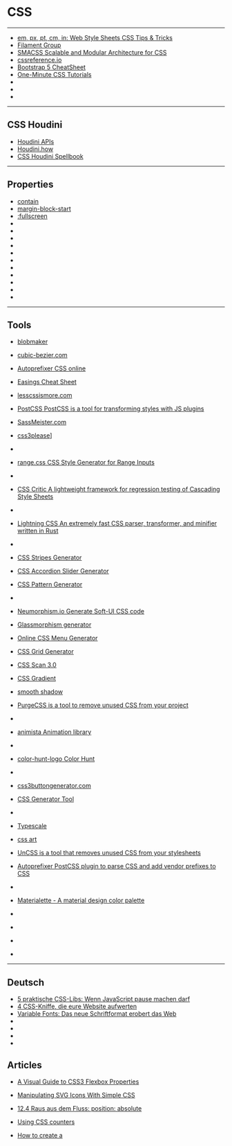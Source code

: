# CSS

---

- [em, px, pt, cm, in: Web Style Sheets CSS Tips & Tricks](https://www.w3.org/Style/Examples/007/units.de.html)
- [Filament Group](https://github.com/filamentgroup)
- [SMACSS Scalable and Modular Architecture for CSS](http://smacss.com/)
- [cssreference.io](https://cssreference.io/)
- [Bootstrap 5 CheatSheet](https://bootstrap-cheatsheet.themeselection.com/)
- [One-Minute CSS Tutorials](https://codyhouse.co/nuggets)
- []()
- []()
- []()

---

## CSS Houdini
- [Houdini APIs](https://developer.mozilla.org/en-US/docs/Web/API/Houdini_APIs)
- [Houdini.how](https://houdini.how/)
- [CSS Houdini Spellbook](https://houdini.glitch.me/)

---

## Properties
- [contain](https://developer.mozilla.org/en-US/docs/Web/CSS/contain)
- [margin-block-start](https://developer.mozilla.org/en-US/docs/Web/CSS/margin-block-start)
- [:fullscreen](https://developer.mozilla.org/en-US/docs/Web/CSS/:fullscreen?retiredLocale=de)
- []()
- []()
- []()
- []()
- []()
- []()
- []()
- []()
- []()
- []()
- []()


---

## Tools
- [blobmaker](https://www.blobmaker.app/)
- [cubic-bezier.com](cubic-bezier.com)
- [Autoprefixer CSS online](https://autoprefixer.github.io/)
- [Easings Cheat Sheet](https://easings.net/)
- [lesscssismore.com](http://lesscssismore.com)
- [PostCSS PostCSS is a tool for transforming styles with JS plugins](https://github.com/postcss/postcss)
- [SassMeister.com](https://www.sassmeister.com/)
- [css3please](https://css3please.com/)]
- []()
- [range.css CSS Style Generator for Range Inputs](http://danielstern.ca/range.css/#/)
- []()
- [CSS Critic A lightweight framework for regression testing of Cascading Style Sheets](http://cburgmer.github.io/csscritic/)
- []()
- [Lightning CSS An extremely fast CSS parser, transformer, and minifier written in Rust](https://github.com/parcel-bundler/lightningcss)
- []()
- [CSS Stripes Generator](https://stripesgenerator.com/)
- [CSS Accordion Slider Generator](https://accordionslider.com/)
- [CSS Pattern Generator](http://www.patternify.com/)
- []()
- [Neumorphism.io Generate Soft-UI CSS code](https://neumorphism.io/#e0e0e0)
- [Glassmorphism generator](https://hype4.academy/tools/glassmorphism-generator)

- [Online CSS Menu Generator](http://www.menucool.com/css-menu)
- [ CSS Grid Generator ](https://cssgrid-generator.netlify.app/)
- [ CSS Scan 3.0](https://getcssscan.com/)
- [CSS Gradient](https://cssgradient.io/)
- [smooth shadow](https://shadows.brumm.af/)
- [PurgeCSS is a tool to remove unused CSS from your project](https://github.com/FullHuman/purgecss)
- []()
- [animista Animation library](https://animista.net/)
- []()
- [color-hunt-logo Color Hunt](https://colorhunt.co/)
- []()
- [css3buttongenerator.com](https://css3buttongenerator.com/)
- [ CSS Generator Tool](https://cssgenerator.org/)
- []()
- [Typescale](https://typescale.com/)
- [css art](https://css-art.angelika.me/triangles2/)
- [UnCSS is a tool that removes unused CSS from your stylesheets](https://github.com/uncss/uncss)
- [Autoprefixer PostCSS plugin to parse CSS and add vendor prefixes to CSS](https://github.com/postcss/autoprefixer)
- []()
- [Materialette - A material design color palette ](https://github.com/mike-schultz/materialette)
- []()
- []()
- []()
- []()

---

## Deutsch
- [ 5 praktische CSS-Libs: Wenn JavaScript pause machen darf ](https://t3n.de/news/5-praktische-css-libs-712287/)
- [4 CSS-Kniffe, die eure Website aufwerten](https://t3n.de/news/4-css-kniffe-website-aufwerten-1377439/)
- [Variable Fonts: Das neue Schriftformat erobert das Web ](https://t3n.de/magazin/variable-fonts-neue-schriftformat-erobert-web-247165/)
- []()
- []()
- []()
- []()


## Articles
- [A Visual Guide to CSS3 Flexbox Properties](https://www.digitalocean.com/community/tutorials/a-visual-guide-to-css3-flexbox-properties)
- [Manipulating SVG Icons With Simple CSS](https://webdesign.tutsplus.com/manipulating-svg-icons-with-simple-css--webdesign-15694a)
- [ 12.4 Raus aus dem Fluss: position: absolute](https://little-boxes.de/lb1/12.4-raus-aus-dem-fluss-position-absolute.html)
- [Using CSS counters](https://developer.mozilla.org/en-US/docs/Web/CSS/CSS_counter_styles/Using_CSS_counters)

- [How to create a <style> tag with Javascript?](https://stackoverflow.com/questions/524696/how-to-create-a-style-tag-with-javascript/524798#524798)
- [ Fixed Header Footer Table ](http://s7u.blogspot.com/2010/08/fixed-header-footer-table.html)
- [Styling And Animating SVGs With CSS](https://www.smashingmagazine.com/2014/11/styling-and-animating-svgs-with-css/)
- [How to dynamically create CSS class in JavaScript and apply?](https://stackoverflow.com/questions/1720320/how-to-dynamically-create-css-class-in-javascript-and-apply)
- [CSS: Absolutely positioning things relatively](https://www.canva.dev/blog/engineering/css-absolutely-positioning-things-relatively/)
- [A Hotter Pink: CSS Gets an ‘Explosion’ of New Colors ](https://thenewstack.io/a-hotter-pink-css-devs-get-an-explosion-of-new-colors/)
- [How to Center an Absolute Positioned Element Vertically and Horizontally with CSS](https://www.freecodecamp.org/news/how-to-center-an-absolute-positioned-element/)
- [When CSS Blocks](https://timkadlec.com/remembers/2020-02-13-when-css-blocks/)
- [Tachyons — the CSS Framework you never knew you needed!](https://blog.prototypr.io/tachyons-the-css-framework-you-never-knew-you-needed-8361955a16f1)
- [CSS ::before and ::after for custom animations and transitions](https://blog.logrocket.com/css-before-after-custom-animations-transitions/)
- [Getting Started With CSS Cascade Layers](https://www.smashingmagazine.com/2022/01/introduction-css-cascade-layers/)
- [Scroll Bouncing On Your Websites](https://www.smashingmagazine.com/2018/08/scroll-bouncing-websites/)
- [Things nobody ever taught me about CSS.](https://medium.com/@devdevcharlie/things-nobody-ever-taught-me-about-css-5d16be8d5d0e)
- [Writing Maintainable SCSS](https://michael-flores.medium.com/writing-maintainable-scss-cbfa844eb2d0)
- [Stretching the Grid — 6 fun ways to use CSS Grid](https://medium.com/@andybarefoot/stretching-the-grid-5-fun-ways-to-use-css-grid-5931166f467f)
- [thinking with type](https://codepen.io/davidbullock/pen/NjjmYB)
- [Into Vertex Shaders Part 4: Form Follows Function](https://medium.com/@Zadvorsky/into-vertex-shaders-part-4-form-follows-function-1c86d0726ee8)
- []()
- []()

## Frameworks
- [Susy CSS layout framework ](https://www.oddbird.net/susy/)
- [Bulma: the modern CSS framework](https://bulma.io/)
- []()
- []()
- []()
- []()
- []()



---

## CSS-Tricks
- [CSS-Tricks](https://css-tricks.com/)
  - [Video-Screencasts](https://css-tricks.com/video-screencasts/)
- [ Clipping and Masking in CSS ](https://css-tricks.com/clipping-masking-css/)
- [hanging-punctuation](https://css-tricks.com/almanac/properties/h/hanging-punctuation/)
- [Tools for Auditing CSS](https://css-tricks.com/tools-for-auditing-css/)
- [What Are Design Tokens?](https://css-tricks.com/what-are-design-tokens/)
- [Should CSS Override Default Browser Styles? ](https://css-tricks.com/should-css-override-default-styles/)
- [align-self](https://css-tricks.com/almanac/properties/a/align-self/)
- [ Blurred Borders in CSS ](https://css-tricks.com/blurred-borders-in-css/)
- [ New in Chrome: CSS Overview ](https://css-tricks.com/new-in-chrome-css-overview/)
- [Almanac](https://css-tricks.com/almanac/)
- []()
- []()
- []()
- []()
- []()
- []()
- []()
- []()
- []()
- []()

---

## CodePen
- [#10CSS3Projects](https://codepen.io/collection/AdGqKx?grid_type=list)
- [10 CSS3 Projects: UI and Layout (+5 bonus projects!)](https://codepen.io/collection/nJGWpg/)
- [10 CSS3 Projects: Branding and Presentation](https://codepen.io/collection/nYyVqV/)
- []()
- [A bunch of funky CSS3 Toggle Buttons](https://codepen.io/ashleynolan/pen/wBppKz)
- [Changing color of an icon (with alpha)](https://codepen.io/salixdubois/pen/LYNgJbM)
- [Leaky Preloader](https://codepen.io/Vichhay0046/pen/vYreOyM)
- [Neuomorphic Checkboxes](https://codepen.io/braydoncoyer/pen/yLyrWOq)
- [CodePen Home CSS-only <switch> checkboxes](https://codepen.io/developit/pen/wvJKGqx)
- [Despicable Me's Minion in Pure CSS](https://codepen.io/rachel_web/pen/pjzowB)
- [GloppyGoop](https://codepen.io/tmrDevelops/pen/WoVaQz)
- [Holiday sweater pattern invaders (v1.1)](https://codepen.io/andreasnylin/pen/YpBJGB)
- [A Portal to Tomorrow](https://codepen.io/jasesmith/pen/qqgvZe)
- [Snow in town](https://codepen.io/judag/pen/xRBjQq)
- [whale like watermelon](https://codepen.io/AlinaPant/pen/jVovXQ)
- [Happy switches](https://codepen.io/kmck/pen/YpNXZd)
- [Sea Waves](https://codepen.io/stefanweck/pen/YNPdRR)
- [Discoid](https://codepen.io/tmrDevelops/pen/ygBgVL)
- [CSS gradients & masking (WebKit only)](https://codepen.io/thebabydino/pen/YZRJjb)
- [Tinting](https://codepen.io/osublake/pen/EWrPaB)
- [CSS Grid Template Builder](https://codepen.io/anthonydugois/full/RpYBmy/)
- [Checkboxes and Visual Affordance Indicators](https://codepen.io/adamstuartclark/pen/EKJWRx)
- [Blend Mode Slider - Double Exposure](https://codepen.io/nolakat/pen/LWdxEr)
- [Split emoji text effect with css](https://codepen.io/mandymichael/pen/mWXGZp)
- [Split Slick Slideshow](https://codepen.io/supah/pen/zZaPeE)
- [HTML/CSS Rulers of the Sea Animation #dailycssimages ](https://codepen.io/elmzarnsi/pen/RpQOoG)
- [CSS Grid Layout + Mondrian = <3](https://codepen.io/ToasterCo/pen/VpzMxL)
- [Rough.js + Font Awesome](https://codepen.io/milesmanners/pen/RMVGbd)
- [SVG edges](https://codepen.io/miriamsuzanne/pen/oRBWjW)

- [DebuCSSer](https://codepen.io/lucagez/pen/LMEerQ)
- [Eyeballs w/ Zdog](https://codepen.io/nealagarwal/pen/yWmpPg)
- [Verly Range Slider](https://codepen.io/anuraghazra/pen/agKJEd)
- [Here's Phenomenon!](https://codepen.io/cvaneenige/pen/QBwbEY)
- [Infinitely drawing icons](https://codepen.io/ainalem/pen/dKjgBx)
- [1 Element CSS Spinners](https://codepen.io/Paolo-Duzioni/pen/ZoRabJ)
- [Tone.js Synth Tester](https://codepen.io/jak_e/pen/gKKPKJ)
- [Flowing Image - How To](https://codepen.io/Mamboleoo/pen/GRJKoBw)
- [freeCodeCamp: Pomodoro Clock](https://codepen.io/JoeCodesStuff/pen/bLbbxK)
- [Repellers](https://codepen.io/DonKarlssonSan/full/XVxrGW/)
- [Low poly animals](https://codepen.io/ainalem/pen/dKLpBE)
- [Photo Filter](https://codepen.io/erdemuslu/pen/GydPzy)
- [SVG Navigation](https://codepen.io/borntofrappe/pen/JjoxRwG)
- [Lissajous Table - Pannable](https://codepen.io/Alca/pen/oPPbxN)
- [Fancy Loading](https://codepen.io/YarivFrd/pen/OzEqqM)
- [Fancy Image Splitting (SplittingJS)](https://codepen.io/markmead/pen/mGyqjW)
- [Neural Beatbox (prototype)](https://codepen.io/naotokui/pen/NBzJMW)
- [Compute](https://codepen.io/shubniggurath/pen/dqpojX)
- [Card explode | Disintegrate.js](https://codepen.io/ZachSaucier/pen/OowezM)
- [Moiré Effect](https://codepen.io/gcyrillo/pen/GxOWxB)
- [Fancy numbers](https://codepen.io/tiffachoo/pen/xpERyB)
- [Loading Title](https://codepen.io/xjdesigns/pen/qZWjNw)
- [In the deepest ocean](https://codepen.io/scorch/pen/aWzJgW)
- [Double exposure](https://codepen.io/ainalem/pen/xpgXNJ)
- [Growing Grassy Text with Variable fonts.](https://codepen.io/mandymichael/pen/YYaWop)
- [Download Button](https://codepen.io/cobra_winfrey/pen/opZgWL)
- [STARDUST](https://codepen.io/plasm/pen/eyKzgG)
- [Menu Hover Line Effect ](https://codepen.io/mburakerman/pen/xpZJYL)
- [Masked Circle Slider](https://codepen.io/supah/pen/BJYorJ)
- [PIXI Bezier Curve Tentacle](https://codepen.io/shshaw/pen/ozNYYY)
- [Flood-Fill algorithm](https://codepen.io/_massimo/pen/jaKWwM)
- [gooeytype A](https://codepen.io/cobra_winfrey/pen/prBVaO)
- [Fun with pixels](https://codepen.io/_massimo/pen/QOaXyy/)
- [don't lose your rainbowness](https://codepen.io/towc/pen/EbQKmy)
- [Gooey radio buttons](https://codepen.io/ainalem/pen/EbdZrx)
- [Times of day CSS paintings](https://codepen.io/pieter-biesemans/pen/vxGNQe)
- [Spinning circles animation](https://codepen.io/cssinate/pen/RjJeBG)
- [Impressionists Blobs](https://codepen.io/murasaki/pen/BmOzMP)
- [GLSL: Primordial Soup](https://codepen.io/shubniggurath/pen/NXGbBo/)
- [Nucleus](https://codepen.io/gmoyer/pen/dJoqzP)
- [Border transformations](https://codepen.io/yuanchuan/pen/zpvQvV)
- [ Eclipse Inspired Pens ](https://blog.codepen.io/2017/08/18/eclipse-inspired-pens/)
- [Only CSS: Music Conductor](https://codepen.io/YusukeNakaya/pen/brWopM)
- [Advanced image alignments with CSS Grid: Full Bleed and beyond](https://codepen.io/mor10/pen/baYLEB)
- [How do I get a custom colored underline that will span multiple lines?](https://codepen.io/Wking/pen/BdmpVx)
- [Crystal Caves](https://codepen.io/nosurprisethere/pen/yoEmQE)
- [Love In Hearts ](https://codepen.io/tmrDevelops/pen/ayVYPd)
- [Neon Text Effect](https://codepen.io/AllThingsSmitty/pen/VzXrgY)
- [Momentum Scroll Fixed Element](https://codepen.io/nathantaylor/pen/NvOeQr)
- [Reflections](https://codepen.io/bartuc/pen/eEbmvJ)
- [Trap](https://codepen.io/supah/pen/vJqVgy)
- [Fading text with CSS blend modes](https://codepen.io/giana/pen/aJmxXm)
- [Responsive Orbital Icons - animated](https://codepen.io/pieter-biesemans/pen/xqVBdK)
- [HexMaze](https://codepen.io/cantelope/pen/aJmvzR)
- [3D Magazine flip preview in CSS](https://codepen.io/jcoulterdesign/pen/peRgyV/)
- [Circle Fractal](https://codepen.io/DonKarlssonSan/pen/peELEW)
- [Gradient Buttons with Background-Color Change (CSS-only)](https://codepen.io/pirrera/pen/bqVeGx)
- [Hanging Punctuation in CSS with @supports and Custom Properties](https://codepen.io/dudleystorey/pen/JWGbZg)
- [Miss Kobayashi's Dragon Maid animation I](https://codepen.io/reverland/pen/mWERwO)
- [firework](https://codepen.io/thykka/pen/evzWZW)
- [Beautiful Pens for Color Palettes ](https://blog.codepen.io/2017/03/03/beautiful-pens-color-palettes/)
- [#dailycssimages :: 30 Bar Graph](https://codepen.io/AlinaPant/pen/xqbLzN)
- [CSS Sunrise Animation](https://codepen.io/TheBrutalTooth/pen/KWwgQo)
- [CSS only 3D paper fold text effect](https://codepen.io/mandymichael/pen/BWyYYP)
- [Parallax Emoji](https://codepen.io/hexagoncircle/pen/WRqEaV)
- [SVG Text Animation Using Stroke Offset Method](https://codepen.io/Ayachem/pen/KaLbZK)
- [Blending motions](https://codepen.io/supah/pen/XpOrwX)
- [Image Masking](https://codepen.io/InsideDown/pen/rjPEdM)
- [Untitled](https://codepen.io/derekmorash/pen/ygEKPG)
- [SVG stroke made from beads](https://codepen.io/yoksel/pen/PWEQZJ)
- [Bounce Delay Loader](https://codepen.io/jonitrythall/pen/dNJRRK)
- [Gooey Transition](https://codepen.io/hparton/pen/jyzdPL)
- [#dailyui 007: Settings](https://codepen.io/gabriellewee/pen/qRxyER/)
- [plants.exe](https://codepen.io/cubeghost/pen/xEJVex)
- [Gravity (three.js / instancing / glsl)](https://codepen.io/usefulthink/pen/YNrvpY)
- [CSS Paper Text](https://codepen.io/equinusocio/pen/jymEgr)
- [#dailycssimages 011](https://codepen.io/cobra_winfrey/full/ygojOG)
- [Snow-clearing Squirrel Loader](https://codepen.io/chrisgannon/pen/MJpeQN)
- [[game] Marble labyrinth ](https://codepen.io/Gthibaud/pen/zNwgmZ)
- [CSS Taco w/ randomize](https://codepen.io/sketchbookkeeper/full/jyPVgY/)
- [#dailycssimages Mondrian Clock Pure CSS](https://codepen.io/slyka85/pen/xgRmpa)
- [Ye Olde Internet Scrollbars](https://codepen.io/pouretrebelle/pen/LxRNyR)
- [CSS ONLY Girl Running](https://codepen.io/renduh/pen/mRraOd)
- [Vuenicorn](https://codepen.io/una/pen/VPmVKM)
- [Squidematics](https://codepen.io/alexandrix/pen/VbeyZO)
- [Particle Helix - Multiple](https://codepen.io/gskinner/pen/mmbpjv)
- [Background Blend Mode — Front End Center](https://codepen.io/geelen/pen/GWwMEV)
- [Pure CSS crossword - CSS Grid](https://codepen.io/adrianroworth/pen/OpeyZq)
- [Blobs](https://codepen.io/Mamboleoo/pen/BWXeqR)
- [Isometric Alphabet Animation](https://codepen.io/JZL/pen/VpdOVp)
- [Uses for Infinite Rainbow Gradients](https://codepen.io/mcdeeda/pen/VpRpww)
- [Primes and Twin Primes](https://codepen.io/hollyos/pen/aWQgQW)
- [The Power of CSS Talk](https://codepen.io/una/pen/Wjvdqm)
- [mouse position color picker (scroll for saturation)](https://codepen.io/meodai/pen/bWOBja)
- [The Time Lag Accumulator](https://codepen.io/teropa/pen/WjPEBw)
- [Waterdroplet WebGL Shader](https://codepen.io/stefanweck/pen/Vbgeax)
- [Liquid Button](https://codepen.io/Zaku/pen/JNxKKY)
- [Cracked (interactive)](https://codepen.io/Thibka/pen/PmaLOZ)
- [CSS wormhole](https://codepen.io/indrekpaas/pen/xEmRVd)
- [Lazy Load Images](https://codepen.io/derekmorash/pen/NjBvdX)
- [CSS-only shimmering neon text](https://codepen.io/giana/pen/qmKNeE)
- [Rising and falling cubes](https://codepen.io/gmoyer/pen/pPQdEM)
- [Horizontal Infinite "Out of Synch" Scroll Effect](https://codepen.io/jlnljn/pen/gWedPe)
- [CSS-Only Nested Dropdown Navigation](https://codepen.io/gabriellewee/pen/ybKxgB)
- [NGL@0.10.0-dev.20 - showcase/viruses](https://codepen.io/arose/pen/mmLqre)
- [Single Div Accordion (Animated with CSS Variables)](https://codepen.io/danwilson/pen/BRdJVZ)
- [CSS Calla Lillies](https://codepen.io/Laura_Salgado/pen/bWKNLm)
- [Square in a circle - Loading Animation](https://codepen.io/raymondyang/pen/eWGewE)
- [Brain Function Visualisation using SVG](https://codepen.io/kingmeers/pen/xdPOWL)
- [Layered fonts in css using Rig Shaded by Jamie Clarke](https://codepen.io/mandymichael/pen/bWqyMN)
- [Css Perspective](https://codepen.io/interaminense/pen/prNBbQ/)
- [Flux](https://codepen.io/Mamboleoo/details/eEvJKo)
- [JPNG.svg (Transparent PNG with JPEG Compression)](https://codepen.io/shshaw/pen/LVKEdv)
- [CSS-only numbered lists with "drop" shapes](https://codepen.io/ines/pen/qXrYQO)
- [Vue Time Comparison](https://codepen.io/sdras/pen/RZGqxR)
- [Symmetric Harmony](https://codepen.io/tmrDevelops/pen/GvjMwg)
- [Rainbolt V2 P5*](https://codepen.io/TheBrutalTooth/pen/oexpXp)
- [insect builder v0](https://codepen.io/findoff/pen/prywGz)
- [Responsive or Adaptive Snake](https://codepen.io/AngelaVelasquez/pen/KvMRvK)
- [Full Viewport Z-Index Scroll](https://codepen.io/thomasvaeth/pen/xLwwZq)
- [Split Image | Hover Effect ](https://codepen.io/mimikos/pen/rzNzVP)
- [Stochastic Drum Machine](https://codepen.io/teropa/pen/PKoYXM/)
- [Perlin Noise Blog Style](https://codepen.io/acjdesigns/project/full/APYVEM)
- [Vue SVG Maker](https://codepen.io/sdras/pen/LLvdQL)
- [Floating Loading Animation](https://codepen.io/MarioDesigns/pen/LLrVLK)
- [Spinning Clock 2](https://codepen.io/lucitribal/pen/VWJJQj)
- [Tree mirror](https://codepen.io/pimskie/details/owrQPz)
- [Theremin Oscillator](https://codepen.io/jscottsmith/pen/dRBOzE)
- [Ragdoll](https://codepen.io/liabru/details/jwXqOd)
- [CSS-only image slider using SVG patterns](https://codepen.io/damianmuti/pen/OgBWej)
- [Castles, responsive parallax landscape](https://codepen.io/Yakudoo/full/MyMGBX/)
- [All CSS Water Themed UI Demo](https://codepen.io/FUGU22/pen/qjKLJY)
- [Seamless Texture Generator](https://codepen.io/internette/pen/awjOJa)
- [CSS scenery](https://codepen.io/agathaco/pen/Kqzrqv)
- []()
- []()
- []()
- []()
- []()
- []()

### SVG
- [Morphing SVG Slider - 20th Century Women ](https://codepen.io/nolakat/pen/mWNvdb)
- [Planets App SVG Animation](https://codepen.io/kitsune/pen/mwGLYz)
- [SVG encoded for background-image](https://codepen.io/shshaw/full/Mjayzz)
- []()
- []()
- []()

### 3D
- [GLSL: Cube Environment Reflections](https://codepen.io/shubniggurath/pen/MRZvqP)
- [3D Hex Mosaic](https://codepen.io/radixzz/pen/pLrEgJ)
- [Pure CSS 3D Sphere](https://codepen.io/iamlark/full/jYzYJg/)
- [3D Joy Division](https://codepen.io/GaryHomewood/pen/rmVzNP)
- [Three.js chameleon](https://codepen.io/elliezen/pen/evXgdE)
- [ShadersXP 4](https://codepen.io/alexandrejosephdev/pen/VpgEgG)
- [THREE.js Smoke Particles](https://codepen.io/marcobiedermann/pen/jympXQ)
- [Experiment #6](https://codepen.io/danieldelcore/pen/wqqgPN)
- [Porcelain Knot](https://codepen.io/Thibka/pen/brGoGO)
- [Profile Image Hover Effect](https://codepen.io/mimikos/pen/awgGMV)
- []()
- []()
- []()
- []()
- []()
- []()
- []()
- []()
- []()

### Tools
- [ Irregular Shape Creator](https://codepen.io/afranceschetti/pen/pRmbKY)
- [Sass Color Contrast Tools](https://codepen.io/giana/project/full/ZWbGzD)
- []()
- []()
- []()
- []()
- []()
- []()
- []()

### Projects
- [400 Followers! a.k.a. Gravity of Love (click!)](https://codepen.io/DonKarlssonSan/project/editor/XqynyX)
- [Rays and Particles (move the mouse!)](https://codepen.io/DonKarlssonSan/project/editor/XYvQYA)
- []()
- []()
- []()
- []()
- []()


### Collections
- [Album Artwork](https://codepen.io/collection/ngwYeg/)
- [Loaders and Spinners](https://codepen.io/collection/zaXqRn)
- [Text Effects](https://codepen.io/collection/DamKJW/)
- [GRID LAYOUT](https://codepen.io/collection/DgwjNL)
- [Impossible shapes](https://codepen.io/collection/noBbmp/)
- [mazes](https://codepen.io/collection/DNdMyr/)
- [#Typehue](https://codepen.io/collection/XLRgYL/)
- [Particles](https://codepen.io/collection/nZpPbz/)
- [A Space Odyssey](https://codepen.io/collection/DJRwWY/)
- [Polygon Animations](https://codepen.io/collection/DBNjgM/)
- [CSS Memes Debunked](https://codepen.io/collection/nbwoQG/)
- []()
- []()
- []()
- []()
- []()
- []()
- []()
- []()
- []()
- []()

### Posts
- [D3 Table with Template Literals](https://codepen.io/pj_/post/d3-table-with-template-literals)
- [Lazy Loading Logos](https://codepen.io/atelierbram/post/lazy-loading)
- [Tunnel animation (Part 1)](https://codepen.io/Mamboleoo/post/tunnel-animation-1)
- [New Typeface! FiraCode Medium ](https://blog.codepen.io/2017/02/15/new-typeface-firacode-medium/)
- [Switches!](https://codepen.io/tholman/post/switches)
- [Animating SVG polygons](https://codepen.io/n-sayenko/post/animating-svg-polygons-tutorial)
- [How to Create Direction-Aware CSS-Only Hover Effects](https://codepen.io/gabriellewee/post/how-to-create-direction-aware-css-only-hover-effects)
- [Intro to Sass | SCSS101](https://codepen.io/sasstantrum/post/intro-to-sass)
- [Ultimate Guide to Non-Rectangular Headers](https://codepen.io/ahmadnassri/post/non-rectangular-headers-part-1)
- [Me and SVG](https://codepen.io/AmeliaBR/post/me-and-svg)
- [Create Element Transitions with Vue.js](https://codepen.io/Splode/post/create-element-transitions-with-vue-js)
- [Animated handwriting effect (part 1)](https://codepen.io/PointC/post/animated-handwriting-effect-part-1)
- [Blend Modes: What they are and how to use them](https://codepen.io/internette/post/blend-modes)
- [Sugar, Sugar: A three.js Project Walkthrough](https://codepen.io/natacoops/post/sugar-sugar-threejs-project-walkthrough)
- [Exciting Times for Interactive Animation](https://codepen.io/chrisgannon/post/exciting-times-for-interactive-animation)
- [Methods for Equal Height Columns](https://codepen.io/craigwfox/post/methods-for-equal-height-columns)
- []()
- []()
- []()

### Persons
- [Liam Egan](https://codepen.io/shubniggurath/)
- [Valentin François](https://codepen.io/valentinfrancois/)
- [Gerard Ferrandez](https://codepen.io/ge1doot/)
- [Jorge C. S. Cardoso](https://codepen.io/jorgecardoso/posts/published/)
- [jasesmith](https://codepen.io/jasesmith/)
- [Michael Mangialardi](https://codepen.io/mikemang/project/full/AwKqGo/)
- []()
- []()
- []()
- []()
- []()
- []()

---

## 
- [Balloon.css Simple tooltips made of pure CSS](https://github.com/kazzkiq/balloon.css)
- [StyleStats is a library to collect CSS statistics. ](https://github.com/t32k/stylestats)
- [Emotion is a performant and flexible CSS-in-JS library](https://github.com/emotion-js/emotion)

- [flexbugs A community-curated list of flexbox issues and cross-browser workarounds for them. ](https://github.com/philipwalton/flexbugs)

- []()
- []()
- []()
- []()
- []()

